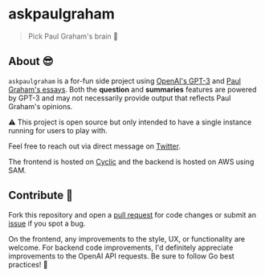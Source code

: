 # askpaulgraham

> Pick Paul Graham's brain 🎨

## About :sunglasses:

`askpaulgraham` is a for-fun side project using [OpenAI's GPT-3](https://openai.com/) and [Paul Graham's essays](http://www.paulgraham.com/). Both the **question** and **summaries** features are powered by GPT-3 and may not necessarily provide output that reflects Paul Graham's opinions.  

:warning: This project is open source but only intended to have a single instance running for users to play with.  

Feel free to reach out via direct message on [Twitter](https://twitter.com/forstmeier).  

The frontend is hosted on [Cyclic](https://www.cyclic.sh/) and the backend is hosted on AWS using SAM.

## Contribute :zany_face:

Fork this repository and open a [pull request](https://github.com/forstmeier/askpaulgraham/pulls) for code changes or submit an [issue](https://github.com/forstmeier/askpaulgraham/issues) if you spot a bug.  

On the frontend, any improvements to the style, UX, or functionality are welcome. For backend code improvements, I'd definitely appreciate improvements to the OpenAI API requests. Be sure to follow Go best practices! :tada:  